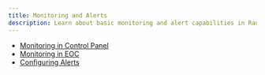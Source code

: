 ```yaml
---
title: Monitoring and Alerts
description: Learn about basic monitoring and alert capabilities in RadiantOne Identity Data Management.
---
```


- [Monitoring in Control Panel](monitoring-and-alerts/monitoring-in-control-panel)
- [Monitoring in EOC](monitoring-and-alerts/monitoring-in-eoc)
- [Configuring Alerts](monitoring-and-alerts/configuring-alerts)